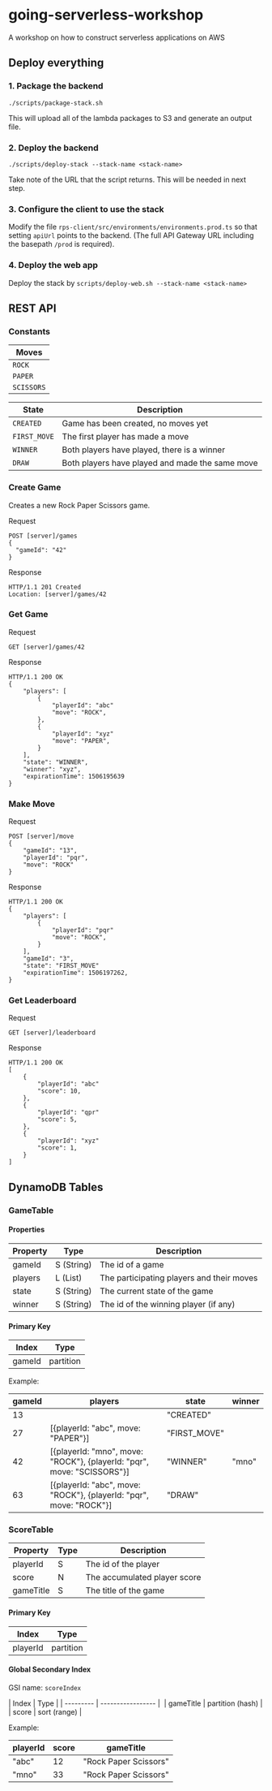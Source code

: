 # going-serverless-workshop
A workshop on how to construct serverless applications on AWS


## Deploy everything

### 1. Package the backend

```
./scripts/package-stack.sh 
```

This will upload all of the lambda packages to S3 and generate an output file.


### 2. Deploy the backend

```
./scripts/deploy-stack --stack-name <stack-name>
```

Take note of the URL that the script returns. This will be needed in next step.

### 3. Configure the client to use the stack

Modify the file `rps-client/src/environments/environments.prod.ts` so that setting `apiUrl` points to the backend. (The full API Gateway URL including the basepath `/prod` is required).


### 4. Deploy the web app

Deploy the stack by `scripts/deploy-web.sh --stack-name <stack-name>`


## REST API

### Constants

| Moves         |
|---------------|
| `ROCK`        |
| `PAPER`       |
| `SCISSORS`    |


| State         | Description                                       |
|---------------|-------------------------------------------------- |
| `CREATED`     | Game has been created, no moves yet               |
| `FIRST_MOVE`  | The first player has made a move                  |
| `WINNER`      | Both players have played, there is a winner       |
| `DRAW`        | Both players have played and made the same move   |

### Create Game

Creates a new Rock Paper Scissors game. 

Request
```
POST [server]/games
{
  "gameId": "42"
}
```
Response
```
HTTP/1.1 201 Created
Location: [server]/games/42
```


### Get Game


Request
```
GET [server]/games/42
```
Response
```
HTTP/1.1 200 OK
{
    "players": [
        {
            "playerId": "abc"
            "move": "ROCK",
        },
        {
            "playerId": "xyz"
            "move": "PAPER",
        }
    ],
    "state": "WINNER",
    "winner": "xyz",
    "expirationTime": 1506195639
}
```


### Make Move

Request
```
POST [server]/move
{
    "gameId": "13",
    "playerId": "pqr",
    "move": "ROCK"
}
```
Response
```
HTTP/1.1 200 OK
{
    "players": [
        {
            "playerId": "pqr"
            "move": "ROCK",
        }
    ],
    "gameId": "3",
    "state": "FIRST_MOVE"
    "expirationTime": 1506197262,
}
```


### Get Leaderboard

Request
```
GET [server]/leaderboard
```
Response
```
HTTP/1.1 200 OK
[
    {
        "playerId": "abc"
        "score": 10,
    },
    {
        "playerId": "qpr"
        "score": 5,
    },
    {
        "playerId": "xyz"
        "score": 1,
    }
]
```


## DynamoDB Tables

### GameTable

#### Properties

| Property  | Type              | Description                               |
|-----------|------------------ | ----------------------------------------- |
| gameId    | S (String)        | The id of a game                          |
| players   | L (List)          | The participating players and their moves |
| state     | S (String)        | The current state of the game             |
| winner    | S (String)        | The id of the winning player (if any)     |



#### Primary Key 

| Index     | Type      |
| --------- | --------- |
| gameId    | partition |

Example:

| gameId    | players                                                                   | state         | winner    |
|-----------|-------------------------------------------------------------------------- | ------------- | --------- |
| 13        |                                                                           | "CREATED"     |           |
| 27        | [{playerId: "abc", move: "PAPER"}]                                        | "FIRST_MOVE"  |           |
| 42        | [{playerId: "mno", move: "ROCK"}, {playerId: "pqr", move: "SCISSORS"}]    | "WINNER"      | "mno"     |
| 63        | [{playerId: "abc", move: "ROCK"}, {playerId: "pqr", move: "ROCK"}]        | "DRAW"        |           |


### ScoreTable

| Property  | Type  | Description                   |
|-----------|-------|------------------------------ |
| playerId  | S     | The id of the player          |
| score     | N     | The accumulated player score  |
| gameTitle | S     | The title of the game         |


#### Primary Key

| Index     | Type      |
| --------- | --------- |
| playerId  | partition |


#### Global Secondary Index

GSI name: `scoreIndex`

| Index     | Type              |
| --------- | ----------------- | 
| gameTitle | partition (hash)  |
| score     | sort (range)      |

Example:

| playerId  | score     | gameTitle             |
|-----------|---------- | --------------------- |
| "abc"     | 12        | "Rock Paper Scissors" |
| "mno"     | 33        | "Rock Paper Scissors" |